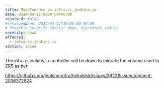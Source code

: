 ```yaml
---
title: Maintenance on infra.ci.jenkins.io
date: 2024-04-11T8:00:00-00:00
resolved: false
#resolvedWhen: 2024-04-11T10:00:00-00:00
# Possible severity levels: down, disrupted, notice
severity: down
affected:
  - infra.ci.jenkins.io
section: issue
---
```


The infra.ci.jenkins.io controller will be down to migrate the volume used to ZRS as per

https://github.com/jenkins-infra/helpdesk/issues/3823#issuecomment-2036372624
